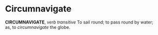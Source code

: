 # Circumnavigate

**CIRCUMNAVIGATE**, _verb transitive_ To sail round; to pass round by water; as, to _circumnavigate_ the globe.